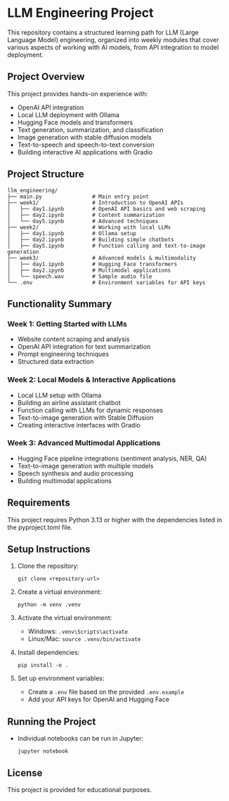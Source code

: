 # LLM Engineering Project

This repository contains a structured learning path for LLM (Large Language Model) engineering, organized into weekly modules that cover various aspects of working with AI models, from API integration to model deployment.

## Project Overview

This project provides hands-on experience with:
- OpenAI API integration
- Local LLM deployment with Ollama
- Hugging Face models and transformers
- Text generation, summarization, and classification
- Image generation with stable diffusion models
- Text-to-speech and speech-to-text conversion
- Building interactive AI applications with Gradio

## Project Structure

```
llm_engineering/
├── main.py                # Main entry point
├── week1/                 # Introduction to OpenAI APIs
│   ├── day1.ipynb         # OpenAI API basics and web scraping
│   ├── day2.ipynb         # Content summarization
│   └── day5.ipynb         # Advanced techniques
├── week2/                 # Working with local LLMs
│   ├── day1.ipynb         # Ollama setup
│   ├── day2.ipynb         # Building simple chatbots
│   ├── day5.ipynb         # Function calling and text-to-image generation
├── week3/                 # Advanced models & multimodality
│   ├── day1.ipynb         # Hugging Face transformers
│   ├── day2.ipynb         # Multimodal applications
│   └── speech.wav         # Sample audio file
└── .env                   # Environment variables for API keys
```

## Functionality Summary

### Week 1: Getting Started with LLMs
- Website content scraping and analysis
- OpenAI API integration for text summarization
- Prompt engineering techniques
- Structured data extraction

### Week 2: Local Models & Interactive Applications
- Local LLM setup with Ollama
- Building an airline assistant chatbot
- Function calling with LLMs for dynamic responses
- Text-to-image generation with Stable Diffusion
- Creating interactive interfaces with Gradio

### Week 3: Advanced Multimodal Applications
- Hugging Face pipeline integrations (sentiment analysis, NER, QA)
- Text-to-image generation with multiple models
- Speech synthesis and audio processing
- Building multimodal applications

## Requirements

This project requires Python 3.13 or higher with the dependencies listed in the pyproject.toml file.

## Setup Instructions

1. Clone the repository:
   ```
   git clone <repository-url>
   ```

2. Create a virtual environment:
   ```
   python -m venv .venv
   ```

3. Activate the virtual environment:
   - Windows: `.venv\Scripts\activate`
   - Linux/Mac: `source .venv/bin/activate`

4. Install dependencies:
   ```
   pip install -e .
   ```

5. Set up environment variables:
   - Create a `.env` file based on the provided `.env.example`
   - Add your API keys for OpenAI and Hugging Face

## Running the Project

- Individual notebooks can be run in Jupyter:
  ```
  jupyter notebook
  ```

## License

This project is provided for educational purposes.